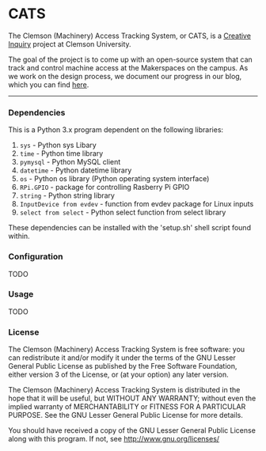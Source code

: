 CATS
====

The Clemson (Machinery) Access Tracking System, or CATS, is a [Creative Inquiry](http://www.clemson.edu/academics/programs/creative-inquiry/) project at Clemson University.

The goal of the project is to come up with an open-source system that can track and control machine access
at the Makerspaces on the campus.  As we work on the design process, we document our progress in our blog,
which you can find [here](http://ci.clemson.edu/blogs/cats/).

----

### Dependencies

This is a Python 3.x program dependent on the following libraries:
   1. `sys` - Python sys Libary
   2. `time` - Python time library
   3. `pymysql` - Python MySQL client
   4. `datetime` - Python datetime library
   5. `os` - Python os library (Python operating system interface)
   6. `RPi.GPIO` - package for controlling Rasberry Pi GPIO
   7. `string` - Python string library
   8. `InputDevice from evdev` - function from evdev package for Linux inputs
   9. `select from select` - Python select function from select library
   
These dependencies can be installed with the 'setup.sh' shell script found within.

### Configuration

TODO

### Usage

TODO

### License

The Clemson (Machinery) Access Tracking System is free software: you can 
redistribute it and/or modify it under the terms of the GNU Lesser General 
Public License as published by the Free Software Foundation, either version 
3 of the License, or (at your option) any later version.

The Clemson (Machinery) Access Tracking System is distributed in the hope 
that it will be useful, but WITHOUT ANY WARRANTY; without even the implied 
warranty of MERCHANTABILITY or FITNESS FOR A PARTICULAR PURPOSE.  See the
GNU Lesser General Public License for more details.

You should have received a copy of the GNU Lesser General Public License
along with this program.  If not, see <http://www.gnu.org/licenses/>
